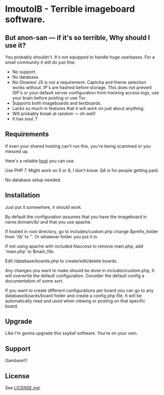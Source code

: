 ImoutoIB - Terrible imageboard software.
========================================================

But anon-san — if it's so terrible, Why should I use it?
------------

You probably shouldn't. It's not equipped to handle huge userbases. For a small community it will do just fine.
- No support.
- No database.
- No Glowies! JS is not a requirement. Captcha and theme selection works without. IP's are hashed before storage. This does not prevent ISP's or your default server configuration from tracking access logs, use your brain before posting or use Tor.
- Supports both imageboards and textboards.
- Lacks so much in features that it will work on just about anything.
- Will probably break at random — oh well!
- It has soul..?

Requirements
------------
If even your shared hosting can't run this, you're being scammed or you messed up. 

Here's a reliable [host](https://www.hostwinds.com/7694-2.html) you can use.

Use PHP 7. Might work on 5 or 8, I don't know. QA is for people getting paid.

No database setup needed.

Installation
-------------

Just put it somewhere, it *should* work.

By default the configuration assumes that you have the imageboard in name.domain/ib/ and that you use apache.

If hosted in root directory, go to includes/custom.php change $prefix_folder from '/ib' to ''. Or whatever folder you put it in.

If not using apache with included htaccess to remove main.php, add 'main.php' to $main_file.

Edit /database/boards.php to create/edit/delete boards.

Any changes you want to make should be done in includes/custom.php, It will overwrite the default configuration. Consider the default config a documentation of some sort.

If you want to create different configurations per board you can go to any database/boards/board folder and create a config.php file. <?php $default_name = "Technology Enthusiast" ?> 
It will be automatically read and used when viewing or posting on that specific board.

Upgrade
-------

Like I'm gonna upgrade this soykaf software. You're on your own.

Support
--------

Gambare!!!

License
--------
See [LICENSE.md](http://github.com/ithrts/ImoutoIB/blob/master/LICENSE.md).
